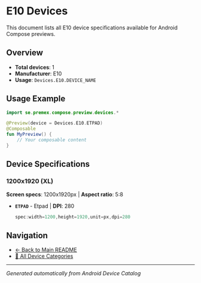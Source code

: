 # E10 Devices

This document lists all E10 device specifications available for Android Compose previews.

## Overview

- **Total devices**: 1
- **Manufacturer**: E10
- **Usage**: `Devices.E10.DEVICE_NAME`

## Usage Example

```kotlin
import se.premex.compose.preview.devices.*

@Preview(device = Devices.E10.ETPAD)
@Composable
fun MyPreview() {
    // Your composable content
}
```

## Device Specifications

### 1200x1920 (XL)

**Screen specs**: 1200x1920px | **Aspect ratio**: 5:8

- **`ETPAD`** - Etpad | **DPI**: 280
  ```kotlin
  spec:width=1200,height=1920,unit=px,dpi=280
  ```

## Navigation

- [← Back to Main README](../../README.md)
- [📱 All Device Categories](../README.md)

---
*Generated automatically from Android Device Catalog*
